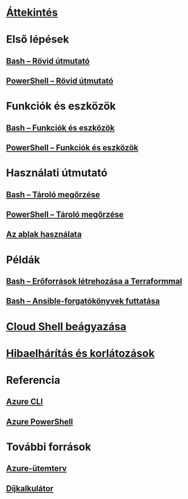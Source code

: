 # [Áttekintés](overview.md)

# Első lépések
## [Bash – Rövid útmutató](quickstart.md)
## [PowerShell – Rövid útmutató](quickstart-powershell.md)

# Funkciók és eszközök
## [Bash – Funkciók és eszközök](features.md)
## [PowerShell – Funkciók és eszközök](features-powershell.md)

# Használati útmutató
## [Bash – Tároló megőrzése](persisting-shell-storage.md)
## [PowerShell – Tároló megőrzése](persisting-shell-storage-powershell.md)
## [Az ablak használata](using-the-shell-window.md)

# Példák
## [Bash – Erőforrások létrehozása a Terraformmal](example-terraform-bash.md)
## [Bash – Ansible-forgatókönyvek futtatása](../ansible/ansible-run-playbook-in-cloudshell.md)

# [Cloud Shell beágyazása](embed-cloud-shell.md)

# [Hibaelhárítás és korlátozások](troubleshooting.md)

# Referencia
## [Azure CLI](/cli/azure)
## [Azure PowerShell](/powershell/azure)

# További források
## [Azure-ütemterv](https://azure.microsoft.com/roadmap/?category=monitoring-management)
## [Díjkalkulátor](https://azure.microsoft.com/pricing/calculator/)
